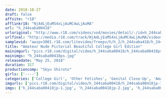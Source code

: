 ```yaml
---
date: 2018-10-27
draft: false
affsite: "r18"
afflinkr18: "NjA4LjEuMS4xLjAuMC4wLjAuMA"
url: "h_244saba00418"
urloriginal: "http://www.r18.com/videos/vod/movies/detail/-/id=h_244saba00418"
urlfinal: "http://media.r18.com/track/NjA4LjEuMS4xLjAuMC4wLjAuMA/videos/vod/movies/detail/-/id=h_244saba00418"
samplevid: "awspv3001.r18.com/litevideo/freepv/h/h_2/h_244saba418/h_244saba418_dmb_w.mp4"
title: "Amateur Nude Pictorial Beautiful College Girl Edition"
mainimgurl: "pics.r18.com/digital/video/h_244saba00418/h_244saba00418ps.jpg"
mainimgs: "h_244saba00418ps.jpg"
releasedate: "May 25, 2018"
duration: 317
productioncomp: "Skyu Shiroto"
girls: ['----']
categories: ['College Girl', 'Other Fetishes', 'Genital Close-Up', 'Amateur', 'Dirty Talk', 'Over 4 Hours', 'Hi-Def']
imgurls: ['pics.r18.com/digital/video/h_244saba00418/h_244saba00418jp-1.jpg', 'pics.r18.com/digital/video/h_244saba00418/h_244saba00418jp-2.jpg', 'pics.r18.com/digital/video/h_244saba00418/h_244saba00418jp-3.jpg', 'pics.r18.com/digital/video/h_244saba00418/h_244saba00418jp-4.jpg', 'pics.r18.com/digital/video/h_244saba00418/h_244saba00418jp-5.jpg', 'pics.r18.com/digital/video/h_244saba00418/h_244saba00418jp-6.jpg', 'pics.r18.com/digital/video/h_244saba00418/h_244saba00418jp-7.jpg', 'pics.r18.com/digital/video/h_244saba00418/h_244saba00418jp-8.jpg', 'pics.r18.com/digital/video/h_244saba00418/h_244saba00418jp-9.jpg', 'pics.r18.com/digital/video/h_244saba00418/h_244saba00418jp-10.jpg', 'pics.r18.com/digital/video/h_244saba00418/h_244saba00418jp-11.jpg', 'pics.r18.com/digital/video/h_244saba00418/h_244saba00418jp-12.jpg', 'pics.r18.com/digital/video/h_244saba00418/h_244saba00418jp-13.jpg', 'pics.r18.com/digital/video/h_244saba00418/h_244saba00418jp-14.jpg', 'pics.r18.com/digital/video/h_244saba00418/h_244saba00418jp-15.jpg', 'pics.r18.com/digital/video/h_244saba00418/h_244saba00418jp-16.jpg', 'pics.r18.com/digital/video/h_244saba00418/h_244saba00418jp-17.jpg', 'pics.r18.com/digital/video/h_244saba00418/h_244saba00418jp-18.jpg', 'pics.r18.com/digital/video/h_244saba00418/h_244saba00418jp-19.jpg', 'pics.r18.com/digital/video/h_244saba00418/h_244saba00418jp-20.jpg']
imgs: ['h_244saba00418jp-1.jpg', 'h_244saba00418jp-2.jpg', 'h_244saba00418jp-3.jpg', 'h_244saba00418jp-4.jpg', 'h_244saba00418jp-5.jpg', 'h_244saba00418jp-6.jpg', 'h_244saba00418jp-7.jpg', 'h_244saba00418jp-8.jpg', 'h_244saba00418jp-9.jpg', 'h_244saba00418jp-10.jpg', 'h_244saba00418jp-11.jpg', 'h_244saba00418jp-12.jpg', 'h_244saba00418jp-13.jpg', 'h_244saba00418jp-14.jpg', 'h_244saba00418jp-15.jpg', 'h_244saba00418jp-16.jpg', 'h_244saba00418jp-17.jpg', 'h_244saba00418jp-18.jpg', 'h_244saba00418jp-19.jpg', 'h_244saba00418jp-20.jpg']
---
```

